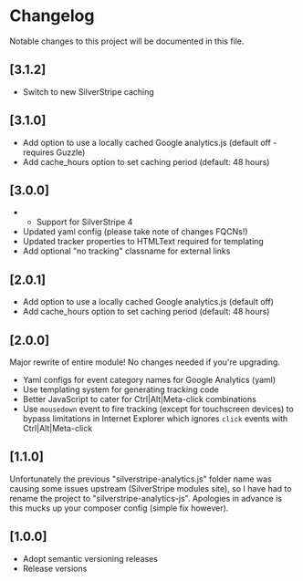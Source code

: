# Changelog

Notable changes to this project will be documented in this file.

## [3.1.2]

- Switch to new SilverStripe caching

## [3.1.0]

- Add option to use a locally cached Google analytics.js (default off - requires Guzzle)
- Add cache_hours option to set caching period (default: 48 hours)

## [3.0.0]

- - Support for SilverStripe 4
- Updated yaml config (please take note of changes FQCNs!)
- Updated tracker properties to HTMLText required for templating
- Add optional "no tracking" classname for external links

## [2.0.1]

- Add option to use a locally cached Google analytics.js (default off)
- Add cache_hours option to set caching period (default: 48 hours)

## [2.0.0]

Major rewrite of entire module! No changes needed if you're upgrading.

- Yaml configs for event category names for Google Analytics (yaml)
- Use templating system for generating tracking code
- Better JavaScript to cater for Ctrl|Alt|Meta-click combinations
- Use `mousedown` event to fire tracking (except for touchscreen devices) to bypass limitations in Internet Explorer which ignores `click` events with Ctrl|Alt|Meta-click

## [1.1.0]

Unfortunately the previous "silverstripe-analytics.js" folder name was causing some issues upstream (SilverStripe modules site), so I have had to rename the project to "silverstripe-analytics-js". Apologies in advance is this mucks up your composer config (simple fix however).

## [1.0.0]

- Adopt semantic versioning releases
- Release versions
